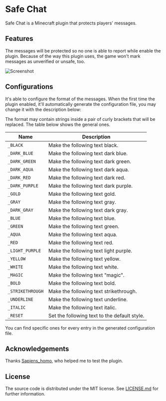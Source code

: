# Safe Chat

Safe Chat is a Minecraft plugin that protects players' messages.

## Features

The messages will be protected so no one is able to report while enable the plugin.
Because of the way this plugin uses, the game won't mark messages as unverified or unsafe, too.

![Screenshot](https://truth.bahamut.com.tw/s01/202208/2d76aca3213c8848910a35327962c83b.JPG?w=1000)

## Configurations

It's able to configure the format of the messages.
When the first time the plugin enabled, it'll automatically generate the configuration file,
you may change it with the description below:

The format may contain strings inside a pair of curly brackets that will be replaced.
The table below shows the general ones.

| Name             | Description                                  |
|------------------|----------------------------------------------|
| `_BLACK`         | Make the following text black.               |
| `_DARK_BLUE`     | Make the following text dark blue.           |
| `_DARK_GREEN`    | Make the following text dark green.          |
| `_DARK_AQUA`     | Make the following text dark aqua.           |
| `_DARK_RED`      | Make the following text dark red.            |
| `_DARK_PURPLE`   | Make the following text dark purple.         |
| `_GOLD`          | Make the following text gold.                |
| `_GRAY`          | Make the following text gray.                |
| `_DARK_GRAY`     | Make the following text dark gray.           |
| `_BLUE`          | Make the following text blue.                |
| `_GREEN`         | Make the following text green.               |
| `_AQUA`          | Make the following text aqua.                |
| `_RED`           | Make the following text red.                 |
| `_LIGHT_PURPLE`  | Make the following text light purple.        |
| `_YELLOW`        | Make the following text yellow.              |
| `_WHITE`         | Make the following text white.               |
| `_MAGIC`         | Make the following text "magic".             |
| `_BOLD`          | Make the following text bold.                |
| `_STRIKETHROUGH` | Make the following text strikethrough.       |
| `_UNDERLINE`     | Make the following text underline.           |
| `_ITALIC`        | Make the following text italic.              |
| `_RESET`         | Set the following text to the default style. |

You can find specific ones for every entry in the generated configuration file.

## Acknowledgements

Thanks [Sapiens_homo](https://github.com/laizhengbao), who helped me to test the plugin.

## License

The source code is distributed under the MIT license.
See [LICENSE.md](LICENSE.md) for further information.
